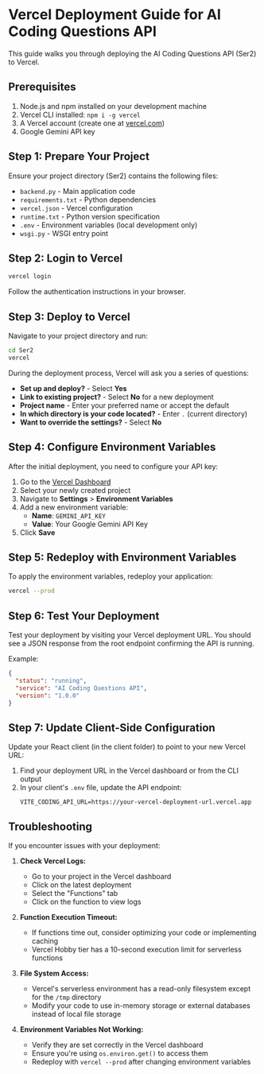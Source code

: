 # Vercel Deployment Guide for AI Coding Questions API

This guide walks you through deploying the AI Coding Questions API (Ser2) to Vercel.

## Prerequisites

1. Node.js and npm installed on your development machine
2. Vercel CLI installed: `npm i -g vercel`
3. A Vercel account (create one at [vercel.com](https://vercel.com))
4. Google Gemini API key

## Step 1: Prepare Your Project

Ensure your project directory (Ser2) contains the following files:

- `backend.py` - Main application code
- `requirements.txt` - Python dependencies
- `vercel.json` - Vercel configuration
- `runtime.txt` - Python version specification
- `.env` - Environment variables (local development only)
- `wsgi.py` - WSGI entry point

## Step 2: Login to Vercel

```bash
vercel login
```

Follow the authentication instructions in your browser.

## Step 3: Deploy to Vercel

Navigate to your project directory and run:

```bash
cd Ser2
vercel
```

During the deployment process, Vercel will ask you a series of questions:

- **Set up and deploy?** - Select **Yes**
- **Link to existing project?** - Select **No** for a new deployment
- **Project name** - Enter your preferred name or accept the default
- **In which directory is your code located?** - Enter `.` (current directory)
- **Want to override the settings?** - Select **No**

## Step 4: Configure Environment Variables

After the initial deployment, you need to configure your API key:

1. Go to the [Vercel Dashboard](https://vercel.com/dashboard)
2. Select your newly created project
3. Navigate to **Settings** > **Environment Variables**
4. Add a new environment variable:
   - **Name**: `GEMINI_API_KEY`
   - **Value**: Your Google Gemini API Key
5. Click **Save**

## Step 5: Redeploy with Environment Variables

To apply the environment variables, redeploy your application:

```bash
vercel --prod
```

## Step 6: Test Your Deployment

Test your deployment by visiting your Vercel deployment URL. You should see a JSON response from the root endpoint confirming the API is running.

Example:

```json
{
  "status": "running",
  "service": "AI Coding Questions API",
  "version": "1.0.0"
}
```

## Step 7: Update Client-Side Configuration

Update your React client (in the client folder) to point to your new Vercel URL:

1. Find your deployment URL in the Vercel dashboard or from the CLI output
2. In your client's `.env` file, update the API endpoint:
   ```
   VITE_CODING_API_URL=https://your-vercel-deployment-url.vercel.app
   ```

## Troubleshooting

If you encounter issues with your deployment:

1. **Check Vercel Logs:**

   - Go to your project in the Vercel dashboard
   - Click on the latest deployment
   - Select the "Functions" tab
   - Click on the function to view logs

2. **Function Execution Timeout:**

   - If functions time out, consider optimizing your code or implementing caching
   - Vercel Hobby tier has a 10-second execution limit for serverless functions

3. **File System Access:**

   - Vercel's serverless environment has a read-only filesystem except for the `/tmp` directory
   - Modify your code to use in-memory storage or external databases instead of local file storage

4. **Environment Variables Not Working:**
   - Verify they are set correctly in the Vercel dashboard
   - Ensure you're using `os.environ.get()` to access them
   - Redeploy with `vercel --prod` after changing environment variables
